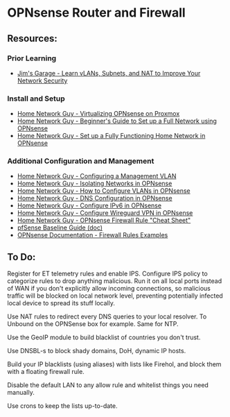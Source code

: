 # OPNsense Router and Firewall

## Resources:
### Prior Learning
* [Jim's Garage - Learn vLANs, Subnets, and NAT to Improve Your Network Security](https://www.youtube.com/watch?v=gk_kHgNhJVo)
  
### Install and Setup
* [Home Network Guy - Virtualizing OPNsense on Proxmox](https://www.youtube.com/watch?v=VcTGKBHcqmk&t=1036s)
* [Home Network Guy - Beginner's Guide to Set up a Full Network using OPNsense](https://www.youtube.com/watch?v=CXp0CgilMRA)
* [Home Network Guy - Set up a Fully Functioning Home Network in OPNsense](https://www.youtube.com/watch?v=54JWsGedXpo&list=PLZeTcCOrKlnDlyZCIxhFZukAnA0NNWL_I)
  
### Additional Configuration and Management
* [Home Network Guy - Configuring a Management VLAN](https://www.youtube.com/watch?v=9hJyWaQ2x28)
* [Home Network Guy - Isolating Networks in OPNsense](https://www.youtube.com/watch?v=TjXkWSjYqlM)
* [Home Network Guy - How to Configure VLANs in OPNsense](https://homenetworkguy.com/how-to/configure-vlans-opnsense/)
* [Home Network Guy - DNS Configuration in OPNsense](https://homenetworkguy.com/how-to/confused-about-dns-configuration-in-opnsense/)
* [Home Network Guy - Configure IPv6 in OPNsense](https://homenetworkguy.com/how-to/configure-ipv6-opnsense-with-isp-such-as-comcast-xfinity/)
* [Home Network Guy - Configure Wireguard VPN in OPNsense](https://homenetworkguy.com/how-to/configure-wireguard-opnsense/)
* [Home Network Guy - OPNsense Firewall Rule "Cheat Sheet"](https://homenetworkguy.com/how-to/firewall-rules-cheat-sheet/)
* [pfSense Baseline Guide (doc)](https://nguvu.org/pfsense/pfsense-baseline-setup/)
* [OPNsense Documentation - Firewall Rules Examples](https://www.zenarmor.com/docs/network-security-tutorials/how-to-configure-opnsense-firewall-rules#opnsense-firewall-rules-examples)

## To Do:

Register for ET telemetry rules and enable IPS. Configure IPS policy to categorize rules to drop anything malicious. Run it on all local ports instead of WAN if you don't explicitly allow incoming connections, so malicious traffic will be blocked on local network level, preventing potentially infected local device to spread its stuff locally.  

Use NAT rules to redirect every DNS queries to your local resolver. To Unbound on the OPNSense box for example. Same for NTP.  

Use the GeoIP module to build blacklist of countries you don't trust.  

Use DNSBL-s to block shady domains, DoH, dynamic IP hosts.  

Build your IP blacklists (using aliases) with lists like Firehol, and block them with a floating firewall rule.  

Disable the default LAN to any allow rule and whitelist things you need manually.  

Use crons to keep the lists up-to-date.  
